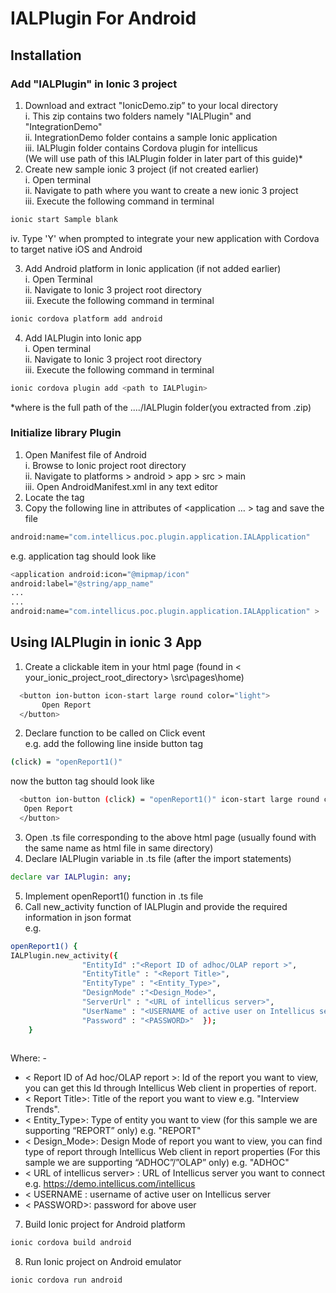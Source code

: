 # IALPlugin For Android

## Installation
### Add "IALPlugin" in Ionic 3 project
1. Download and extract "IonicDemo.zip” to your local directory  
	i. This zip contains two folders namely "IALPlugin" and "IntegrationDemo"  
	ii. IntegrationDemo folder contains a sample Ionic application  
	iii. IALPlugin folder contains Cordova plugin for intellicus  
(We will use path of this IALPlugin folder in later part of this guide)*  
2. Create new sample ionic 3 project (if not created earlier)  
i. Open terminal  
ii. Navigate to path where you want to create a new ionic 3 project  
iii. Execute the following command in terminal  
```sh  
ionic start Sample blank
```
iv. Type 'Y' when prompted to integrate your new application with Cordova to target native iOS and Android  

3.	Add Android platform in Ionic application (if not added earlier)  
i. Open Terminal  
ii.	Navigate to Ionic 3 project root directory  
iii. Execute the following command in terminal  
```sh
ionic cordova platform add android
```
4. Add IALPlugin into Ionic app  
i. Open terminal  
ii. Navigate to Ionic 3 project root directory  
iii. Execute the following command in terminal   
```sh
ionic cordova plugin add <path to IALPlugin>
```
*where <path to IALPlugin> is the full path of the ..../IALPlugin folder(you extracted from .zip)  




###	Initialize library Plugin  
1. Open Manifest file of Android  
i. Browse to Ionic project root directory  
ii. Navigate to platforms > android > app > src > main  
iii. Open AndroidManifest.xml in any text editor  
2. Locate the <application> tag  
3. Copy the following line in attributes of <application … > tag and save the file  
```sh
android:name="com.intellicus.poc.plugin.application.IALApplication"
```

e.g. application tag should look like  
```sh
<application android:icon="@mipmap/icon"   
android:label="@string/app_name"  
...  
...  
android:name="com.intellicus.poc.plugin.application.IALApplication" >	
```

## Using IALPlugin in ionic 3 App  
1. Create a clickable item in your html page (found in < your_ionic_project_root_directory>  \src\pages\home)  
```sh
  <button ion-button icon-start large round color="light">  
       Open Report  
  </button>  
  ```
2. Declare function to be called on Click event  
e.g.  add the following line inside button tag  
```sh
(click) = "openReport1()"  
```
now the button tag should look like  
```sh
  <button ion-button (click) = "openReport1()" icon-start large round color="light">  
   Open Report  
  </button>  
```
3. Open .ts file corresponding to the above html page (usually found with the same name as html file in same directory)  
4. Declare IALPlugin variable in .ts file (after the import statements)  
```sh
declare var IALPlugin: any;
```
5. Implement openReport1() function in .ts file  
6. Call new_activity function of IALPlugin and provide the required information in json format  
e.g.  
```sh
openReport1() {  
IALPlugin.new_activity({  
				"EntityId" :"<Report ID of adhoc/OLAP report >",  
                "EntityTitle" : "<Report Title>",  
                "EntityType" : "<Entity_Type>",  
                "DesignMode" :"<Design_Mode>",  
                "ServerUrl" : "<URL of intellicus server>",  
                "UserName" : "<USERNAME of active user on Intellicus server>",  
                "Password" : "<PASSWORD>"  });  
	}  
  
```
Where: -   
* < Report ID of Ad hoc/OLAP report >:  Id of the report you want to view, you can get this Id through Intellicus Web client in properties of report.   
* < Report Title>: Title of the report you want to view e.g. "Interview Trends".  
* < Entity_Type>:  Type of entity you want to view (for this sample we are supporting “REPORT” only) e.g. "REPORT"  
* < Design_Mode>: Design Mode of report you want to view, you can find type of report through Intellicus Web client in report   properties (For this sample we are supporting “ADHOC”/”OLAP” only) e.g. "ADHOC"  
* < URL of intellicus server> : URL of Intellicus server you want to connect e.g. https://demo.intellicus.com/intellicus  
* < USERNAME : username of active user on Intellicus server   
* < PASSWORD>: password for above user  

7. Build Ionic project for Android platform    
```sh
ionic cordova build android  
```
8. Run Ionic project on Android emulator  
```sh
ionic cordova run android  
```